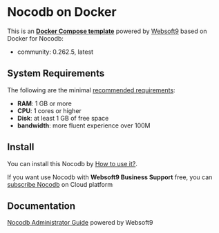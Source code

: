 # Nocodb on Docker  

This is an **[Docker Compose template](https://github.com/Websoft9/docker-library)** powered by [Websoft9](https://www.websoft9.com) based on Docker for Nocodb:


 - community:  0.262.5, latest


## System Requirements

The following are the minimal [recommended requirements](https://docs.nocodb.com/getting-started/installation):

* **RAM**: 1 GB or more
* **CPU**: 1 cores or higher
* **Disk**: at least 1 GB of free space
* **bandwidth**: more fluent experience over 100M  

## Install

You can install this Nocodb by [How to use it?](https://github.com/Websoft9/docker-library#how-to-use-it).   

If you want use Nocodb with **Websoft9 Business Support** free, you can [subscribe Nocodb](https://www.websoft9.com/apps) on Cloud platform

## Documentation

[Nocodb Administrator Guide](https://support.websoft9.com/docs/nocodb) powered by Websoft9